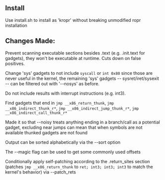 ## Install

Use install.sh to install as 'kropr' without breaking unmodified ropr installation

## Changes Made:

Prevent scanning executable sections besides .text (e.g. .init.text for gadgets), they won't be executable at runtime. Cuts down on false positives.

Change 'sys' gadgets to not include `syscall` or `int 0x80` since those are never useful in the kernel, the remaining 'sys' gadgets -- sysret/iret/sysexit -- can be filtered out with '--nosys' as before.

Do not include results with interrupt instructions (e.g. int3).

Find gadgets that end in `jmp __x86_return_thunk`, `jmp __x86_indirect_thunk_r*`, `jmp __x86_indirect_jump_thunk_r*`, `jmp __x86_indirect_call_thunk_r*`

Made it so that --noisy treats anything ending in a branch/call as a potential gadget, excluding near jumps can mean that when symbols are not available thunked gadgets are not found

Output can be sorted alphabetically via the --sort option

The --magic flag can be used to get some commonly used offsets

Conditionally apply self-patching according to the .return_sites section (patches `jmp __x86_return_thunk` to `ret; int3; int3; int3` to match the kernel's behavior) via --patch_rets
